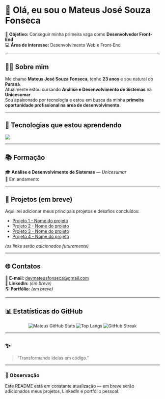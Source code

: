 # 👋 Olá, eu sou o Mateus José Souza Fonseca

🎯 **Objetivo:** Conseguir minha primeira vaga como **Desenvolvedor Front-End**  
💻 **Área de interesse:** Desenvolvimento Web e Front-End

---

## 🧑‍💻 Sobre mim
Me chamo **Mateus José Souza Fonseca**, tenho **23 anos** e sou natural do **Paraná**.  
Atualmente estou cursando **Análise e Desenvolvimento de Sistemas** na **Unicesumar**.  
Sou apaixonado por tecnologia e estou em busca da minha **primeira oportunidade profissional na área de desenvolvimento**.

---

## 🚀 Tecnologias que estou aprendendo
<div align="left">
  <img src="https://skillicons.dev/icons?i=html,css,javascript,git,nodejs" />
</div>

---

## 📚 Formação
🎓 **Análise e Desenvolvimento de Sistemas** — *Unicesumar*  
📆 Em andamento

---

## 🧠 Projetos (em breve)
Aqui irei adicionar meus principais projetos e desafios concluídos:  
- [Projeto 1 - Nome do projeto]()  
- [Projeto 2 - Nome do projeto]()  
- [Projeto 3 - Nome do projeto]()  
- [Projeto 4 - Nome do projeto]()  

*(os links serão adicionados futuramente)*

---

## 🌐 Contatos
📧 **E-mail:** [devmateusfonseca@gmail.com](mailto:devmateusfonseca@gmail.com)  
💼 **LinkedIn:** *(em breve)*  
🌎 **Portfólio:** *(em breve)*

---

## 📊 Estatísticas do GitHub
<div align="center">

![Mateus GitHub Stats](https://github-readme-stats.vercel.app/api?username=MateusFonseca&show_icons=true&theme=transparent)
![Top Langs](https://github-readme-stats.vercel.app/api/top-langs/?username=MateusFonseca&layout=compact&theme=transparent)
![GitHub Streak](https://github-readme-streak-stats.herokuapp.com/?user=MateusFonseca&theme=transparent)

</div>

---

## ✨
> “Transformando ideias em código.”

---

### 📌 Observação
Este README está em constante atualização — em breve serão adicionados meus projetos, LinkedIn e portfólio pessoal.

